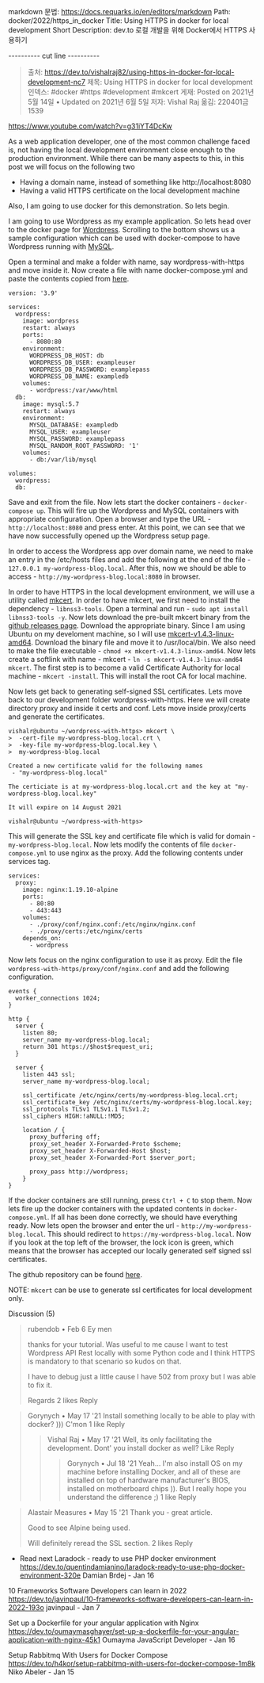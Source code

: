 markdown 문법: https://docs.requarks.io/en/editors/markdown
Path:
docker/2022/https_in_docker
Title:
Using HTTPS in docker for local development
Short Description:
dev.to 로컬 개발을 위해 Docker에서 HTTPS 사용하기

---------- cut line ----------

 
> 출처: https://dev.to/vishalraj82/using-https-in-docker-for-local-development-nc7
> 제목: Using HTTPS in docker for local development
> 인덱스: #docker #https #development #mkcert
> 게재: Posted on 2021년 5월 14일 • Updated on 2021년 6월 5일 저자: Vishal Raj
> 옮김: 220401금1539

https://www.youtube.com/watch?v=g31iYT4DcKw

As a web application developer, one of the most common challenge faced is, not having the local development environment close enough to the production environment. While there can be many aspects to this, in this post we will focus on the following two

- Having a domain name, instead of something like http://localhost:8080
- Having a valid HTTPS certificate on the local development machine

Also, I am going to use docker for this demonstration. So lets begin.

I am going to use Wordpress as my example application. So lets head over to the docker page for [Wordpress](https://hub.docker.com/_/wordpress). Scrolling to the bottom shows us a sample configuration which can be used with docker-compose to have Wordpress running with [MySQL](https://hub.docker.com/_/mysql).

Open a terminal and make a folder with name, say wordpress-with-https and move inside it. Now create a file with name docker-compose.yml and paste the contents copied from [here](https://hub.docker.com/_/wordpress).
```
version: '3.9'

services:
  wordpress:
    image: wordpress
    restart: always
    ports:
      - 8080:80
    environment:
      WORDPRESS_DB_HOST: db
      WORDPRESS_DB_USER: exampleuser
      WORDPRESS_DB_PASSWORD: examplepass
      WORDPRESS_DB_NAME: exampledb
    volumes:
      - wordpress:/var/www/html
  db:
    image: mysql:5.7
    restart: always
    environment:
      MYSQL_DATABASE: exampledb
      MYSQL_USER: exampleuser
      MYSQL_PASSWORD: examplepass
      MYSQL_RANDOM_ROOT_PASSWORD: '1'
    volumes:
      - db:/var/lib/mysql

volumes:
  wordpress:
  db:
```

Save and exit from the file. Now lets start the docker containers - `docker-compose up`. This will fire up the Wordpress and MySQL containers with appropriate configuration. Open a browser and type the URL - `http://localhost:8080` and press enter. At this point, we can see that we have now successfully opened up the Wordpress setup page.

In order to access the Wordpress app over domain name, we need to make an entry in the /etc/hosts files and add the following at the end of the file - `127.0.0.1 my-wordpress-blog.local`. After this, now we should be able to access - `http://my-wordpress-blog.local:8080` in browser.

In order to have HTTPS in the local development environment, we will use a utility called [mkcert](https://github.com/FiloSottile/mkcert). In order to have mkcert, we first need to install the dependency - `libnss3-tools`. Open a terminal and run - `sudo apt install libnss3-tools -y`. Now lets download the pre-built mkcert binary from the [github releases page](https://github.com/FiloSottile/mkcert/releases). Download the appropriate binary. Since I am using Ubuntu on my develoment machine, so I will use [mkcert-v1.4.3-linux-amd64](https://github.com/FiloSottile/mkcert/releases/download/v1.4.3/mkcert-v1.4.3-linux-amd64). Download the binary file and move it to /usr/local/bin. We also need to make the file executable - `chmod +x mkcert-v1.4.3-linux-amd64`. Now lets create a softlink with name - mkcert - `ln -s mkcert-v1.4.3-linux-amd64 mkcert`. The first step is to become a valid Certificate Authority for local machine - `mkcert -install`. This will install the root CA for local machine.

Now lets get back to generating self-signed SSL certificates. Lets move back to our development folder wordpress-with-https. Here we will create directory proxy and inside it certs and conf. Lets move inside proxy/certs and generate the certificates.
```
vishalr@ubuntu ~/wordpress-with-https> mkcert \
>  -cert-file my-wordpress-blog.local.crt \
>  -key-file my-wordpress-blog.local.key \
>  my-wordpress-blog.local

Created a new certificate valid for the following names
 - "my-wordpress-blog.local"

The certiciate is at my-wordpress-blog.local.crt and the key at "my-wordpress-blog.local.key"

It will expire on 14 August 2021

vishalr@ubuntu ~/wordpress-with-https>
```

This will generate the SSL key and certificate file which is valid for domain - `my-wordpress-blog.local`. Now lets modify the contents of file `docker-compose.yml` to use nginx as the proxy. Add the following contents under services tag.
```
services:
  proxy:
    image: nginx:1.19.10-alpine
    ports:
      - 80:80
      - 443:443
    volumes:
      - ./proxy/conf/nginx.conf:/etc/nginx/nginx.conf
      - ./proxy/certs:/etc/nginx/certs
    depends_on:
      - wordpress
```
Now lets focus on the nginx configuration to use it as proxy. Edit the file `wordpress-with-https/proxy/conf/nginx.conf` and add the following configuration.
```
events {
  worker_connections 1024;
}

http {
  server {
    listen 80;
    server_name my-wordpress-blog.local;
    return 301 https://$host$request_uri;
  }

  server {
    listen 443 ssl;
    server_name my-wordpress-blog.local;

    ssl_certificate /etc/nginx/certs/my-wordpress-blog.local.crt;
    ssl_certificate_key /etc/nginx/certs/my-wordpress-blog.local.key;
    ssl_protocols TLSv1 TLSv1.1 TLSv1.2;
    ssl_ciphers HIGH:!aNULL:!MD5;

    location / {
      proxy_buffering off;
      proxy_set_header X-Forwarded-Proto $scheme;
      proxy_set_header X-Forwarded-Host $host;
      proxy_set_header X-Forwarded-Port $server_port;

      proxy_pass http://wordpress;
    }
}
```

If the docker containers are still running, press `Ctrl + C` to stop them. Now lets fire up the docker containers with the updated contents in `docker-compose.yml`. If all has been done correctly, we should have everything ready. Now lets open the browser and enter the url - `http://my-wordpress-blog.local`. This should redirect to `https://my-wordpress-blog.local`. Now if you look at the top left of the browser, the lock icon is green, which means that the browser has accepted our locally generated self signed ssl certificates.

The github repository can be found [here](https://github.com/vishalraj82/https-in-docker).

NOTE: `mkcert` can be use to generate ssl certificates for local development only.

Discussion (5)
 
> rubendob • Feb 6
> Ey men
> 
> thanks for your tutorial. Was useful to me cause I want to test Wordpress API Rest locally with some Python code and I think HTTPS is mandatory to that scenario so kudos on that.
> 
> I have to debug just a little cause I have 502 from proxy but I was able to fix it.
> 
> Regards
> 2 likes Reply

> Gorynych • May 17 '21
> Install something locally to be able to play with docker? ))) C'mon
> 1 like Reply
>> Vishal Raj • May 17 '21
>> Well, its only facilitating the development. Dont' you install docker as well?
>> Like Reply
>>> Gorynych • Jul 18 '21
>>> Yeah... I'm also install OS on my machine before installing Docker, and all of these are installed on top of hardware manufacturer's BIOS, installed on motherboard chips )). But I really hope you understand the difference ;)
>>> 1 like Reply
 
> Alastair Measures • May 15 '21
> Thank you - great article.
> 
> Good to see Alpine being used.
> 
> Will definitely reread the SSL section.
> 2 likes Reply

- Read next
Laradock - ready to use PHP docker environment
https://dev.to/quentindamianino/laradock-ready-to-use-php-docker-environment-320e
Damian Brdej - Jan 16

10 Frameworks Software Developers can learn in 2022
https://dev.to/javinpaul/10-frameworks-software-developers-can-learn-in-2022-193o
javinpaul - Jan 7

Set up a Dockerfile for your angular application with Nginx
https://dev.to/oumaymasghayer/set-up-a-dockerfile-for-your-angular-application-with-nginx-45k1
Oumayma JavaScript Developer - Jan 16

Setup Rabbitmq With Users for Docker Compose
https://dev.to/h4kor/setup-rabbitmq-with-users-for-docker-compose-1m8k
Niko Abeler - Jan 15
